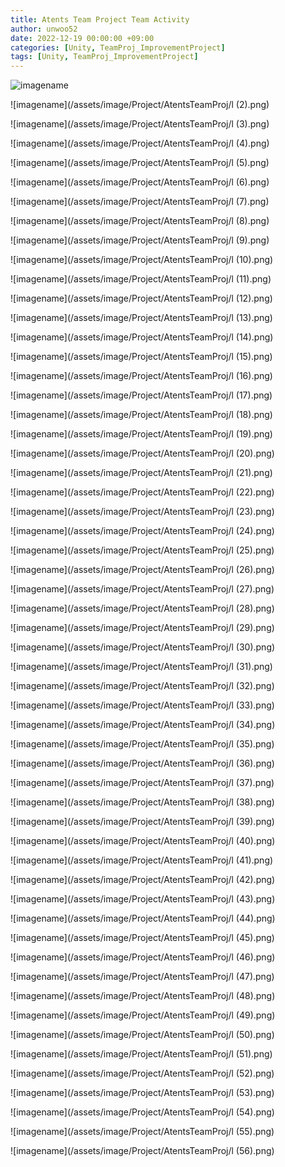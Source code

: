 ```yaml
---
title: Atents Team Project Team Activity
author: unwoo52
date: 2022-12-19 00:00:00 +09:00
categories: [Unity, TeamProj_ImprovementProject]
tags: [Unity, TeamProj_ImprovementProject]
---
```


![imagename](/assets/image/Project/AtentsTeamProj/l&nasp;(1).png)

![imagename](/assets/image/Project/AtentsTeamProj/l (2).png)

![imagename](/assets/image/Project/AtentsTeamProj/l (3).png)

![imagename](/assets/image/Project/AtentsTeamProj/l (4).png)

![imagename](/assets/image/Project/AtentsTeamProj/l (5).png)

![imagename](/assets/image/Project/AtentsTeamProj/l (6).png)

![imagename](/assets/image/Project/AtentsTeamProj/l (7).png)

![imagename](/assets/image/Project/AtentsTeamProj/l (8).png)

![imagename](/assets/image/Project/AtentsTeamProj/l (9).png)

![imagename](/assets/image/Project/AtentsTeamProj/l (10).png)

![imagename](/assets/image/Project/AtentsTeamProj/l (11).png)

![imagename](/assets/image/Project/AtentsTeamProj/l (12).png)

![imagename](/assets/image/Project/AtentsTeamProj/l (13).png)

![imagename](/assets/image/Project/AtentsTeamProj/l (14).png)

![imagename](/assets/image/Project/AtentsTeamProj/l (15).png)

![imagename](/assets/image/Project/AtentsTeamProj/l (16).png)

![imagename](/assets/image/Project/AtentsTeamProj/l (17).png)

![imagename](/assets/image/Project/AtentsTeamProj/l (18).png)

![imagename](/assets/image/Project/AtentsTeamProj/l (19).png)

![imagename](/assets/image/Project/AtentsTeamProj/l (20).png)

![imagename](/assets/image/Project/AtentsTeamProj/l (21).png)

![imagename](/assets/image/Project/AtentsTeamProj/l (22).png)

![imagename](/assets/image/Project/AtentsTeamProj/l (23).png)

![imagename](/assets/image/Project/AtentsTeamProj/l (24).png)

![imagename](/assets/image/Project/AtentsTeamProj/l (25).png)

![imagename](/assets/image/Project/AtentsTeamProj/l (26).png)

![imagename](/assets/image/Project/AtentsTeamProj/l (27).png)

![imagename](/assets/image/Project/AtentsTeamProj/l (28).png)

![imagename](/assets/image/Project/AtentsTeamProj/l (29).png)

![imagename](/assets/image/Project/AtentsTeamProj/l (30).png)

![imagename](/assets/image/Project/AtentsTeamProj/l (31).png)

![imagename](/assets/image/Project/AtentsTeamProj/l (32).png)

![imagename](/assets/image/Project/AtentsTeamProj/l (33).png)

![imagename](/assets/image/Project/AtentsTeamProj/l (34).png)

![imagename](/assets/image/Project/AtentsTeamProj/l (35).png)

![imagename](/assets/image/Project/AtentsTeamProj/l (36).png)

![imagename](/assets/image/Project/AtentsTeamProj/l (37).png)

![imagename](/assets/image/Project/AtentsTeamProj/l (38).png)

![imagename](/assets/image/Project/AtentsTeamProj/l (39).png)

![imagename](/assets/image/Project/AtentsTeamProj/l (40).png)

![imagename](/assets/image/Project/AtentsTeamProj/l (41).png)

![imagename](/assets/image/Project/AtentsTeamProj/l (42).png)

![imagename](/assets/image/Project/AtentsTeamProj/l (43).png)

![imagename](/assets/image/Project/AtentsTeamProj/l (44).png)

![imagename](/assets/image/Project/AtentsTeamProj/l (45).png)

![imagename](/assets/image/Project/AtentsTeamProj/l (46).png)

![imagename](/assets/image/Project/AtentsTeamProj/l (47).png)

![imagename](/assets/image/Project/AtentsTeamProj/l (48).png)

![imagename](/assets/image/Project/AtentsTeamProj/l (49).png)

![imagename](/assets/image/Project/AtentsTeamProj/l (50).png)

![imagename](/assets/image/Project/AtentsTeamProj/l (51).png)

![imagename](/assets/image/Project/AtentsTeamProj/l (52).png)

![imagename](/assets/image/Project/AtentsTeamProj/l (53).png)

![imagename](/assets/image/Project/AtentsTeamProj/l (54).png)

![imagename](/assets/image/Project/AtentsTeamProj/l (55).png)

![imagename](/assets/image/Project/AtentsTeamProj/l (56).png)
